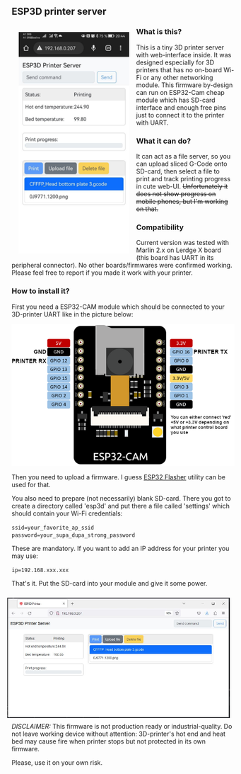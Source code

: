 ESP3D printer server
---

<p>
<img src="./screenshot-1.jpg" height="500" align="left" style="margin: 16px;">
</p>

### What is this?
This is a tiny 3D printer server with web-interface inside. It was designed
especially for 3D printers that has no on-board Wi-Fi or any other networking module.
This firmware by-design can run on ESP32-Cam cheap module which has SD-card interface
and enough free pins just to connect it to the printer with UART.



### What it can do?
It can act as a file server, so you can upload sliced G-Code onto SD-card, then
select a file to print and track printing progress in cute web-UI. ~~Unfortunately
it does not show progress on mobile phones, but I'm working on that.~~

### Compatibility
Current version was tested with Marlin 2.x on Lerdge X board (this board has
UART in its peripheral connector). No other boards/firmwares were confirmed working.
Please feel free to report if you made it work with your printer.

### How to install it?
First you need a ESP32-CAM module which should be connected to your 3D-printer UART
like in the picture below:

![alt text](./connection-example.png "ESP32-cam pins usage")

Then you need to upload a firmware. I guess [ESP32 Flasher](https://www.espressif.com/en/support/download/other-tools) utility can be used for 
that.

You also need to prepare (not necessarily) blank SD-card. There you got to 
create a directory called 'esp3d' and put there a file called 'settings' which
should contain your Wi-Fi credentials:

`ssid=your_favorite_ap_ssid`\
`password=your_supa_dupa_strong_password`

These are mandatory. If you want to add an IP address for your printer you may use:

`ip=192.168.xxx.xxx`

That's it. Put the SD-card into your module and give it some power.

<img src="./screenshot-2.jpg" align="right" style="margin: 10px;">

---

*DISCLAIMER:* This firmware is not production ready or industrial-quality. Do not leave
working device without attention: 3D-printer's hot end and heat bed may cause fire 
when printer stops but not protected in its own firmware.

Please, use it on your own risk.
